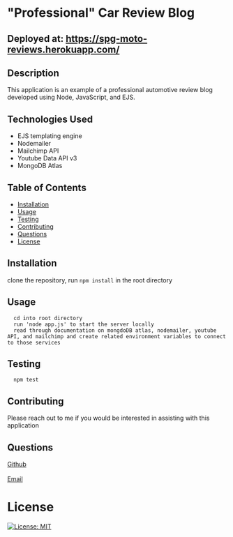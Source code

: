 # "Professional" Car Review Blog 
  ## Deployed at: https://spg-moto-reviews.herokuapp.com/
  ## Description
  This application is an example of a professional automotive review blog developed using Node, JavaScript, and EJS.

  ## Technologies Used
  - EJS templating engine
  - Nodemailer
  - Mailchimp API
  - Youtube Data API v3
  - MongoDB Atlas
  
  ## Table of Contents
  - [Installation](#installation)
  - [Usage](#usage)
  - [Testing](#testing)
  - [Contributing](#contributing)
  - [Questions](#questions)
  - [License](#license)
  ## Installation
  clone the repository, run `npm install` in the root directory 
  ## Usage
      cd into root directory
      run 'node app.js' to start the server locally
      read through documentation on mongdoDB atlas, nodemailer, youtube API, and mailchimp and create related environment variables to connect to those services 
  ## Testing
      npm test
  ## Contributing
  Please reach out to me if you would be interested in assisting with this application
  ## Questions
  [Github](https://github.com/charthur33)
  <br>
  <br>
  [Email](c.william.arthur@gmail.com)
  # License
  [![License: MIT](https://img.shields.io/badge/License-MIT-yellow.svg)](https://opensource.org/licenses/MIT)